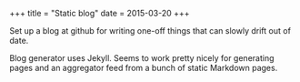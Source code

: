 +++
title = "Static blog"
date = 2015-03-20
+++

Set up a blog at github for writing one-off things that can slowly
drift out of date.

Blog generator uses Jekyll. Seems to work pretty nicely for
generating pages and an aggregator feed from a bunch of static
Markdown pages.
